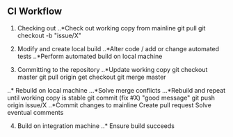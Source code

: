 ## CI Workflow

1. Checking out
..*Check out working copy from mainline 
	git pull
	git checkout -b "issue/X"

2. Modify and create local build
..*Alter code / add or change automated tests
..*Perform automated build on local machine

3. Committing to the repository
..*Update working copy
	git checkout master
	git pull origin
	get checkout <branch name>
	git merge master

..* Rebuild on local machine
...*Solve merge conflicts 
...*Rebuild and repeat until working copy is stable
	git commit (fix #X) "good message"
	git push origin issue/X
..*Commit changes to mainline
	Create pull request 
	Solve eventual comments

4. Build on integration machine
..* Ensure build succeeds
